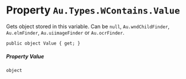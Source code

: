 # Property `Au.Types.WContains.Value`

Gets object stored in this variable. Can be `null`, `Au.wndChildFinder`, `Au.elmFinder`, `Au.uiimageFinder` or `Au.ocrFinder`.

```
public object Value { get; }
```

##### Property Value

`object`